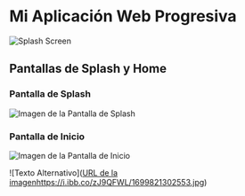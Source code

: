 # Mi Aplicación Web Progresiva

![Splash Screen](public/img/wolfer.png)

## Pantallas de Splash y Home

### Pantalla de Splash

![Imagen de la Pantalla de Splash](public/images/splash.png)

### Pantalla de Inicio

![Imagen de la Pantalla de Inicio](public/images/home.png)

![Texto Alternativo]([URL de la imagen](https://i.ibb.co/zJ9QFWL/1699821302553.jpg)https://i.ibb.co/zJ9QFWL/1699821302553.jpg)

